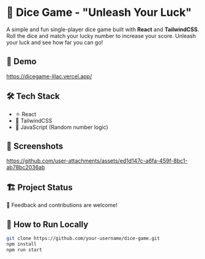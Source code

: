 
# 🎲 Dice Game - "Unleash Your Luck"

A simple and fun single-player dice game built with **React** and **TailwindCSS**. Roll the dice and match your lucky number to increase your score. Unleash your luck and see how far you can go!

## 🚀 Demo

https://dicegame-lilac.vercel.app/

## 🛠️ Tech Stack

- ⚛️ React
- 💨 TailwindCSS
- 🎲 JavaScript (Random number logic)

## 📸 Screenshots


https://github.com/user-attachments/assets/ed1d147c-a6fa-459f-8bc1-ab78bc2036ab




## 🏗️ Project Status

🚧  Feedback and contributions are welcome!

## 📁 How to Run Locally

```bash
git clone https://github.com/your-username/dice-game.git
npm install
npm run start
